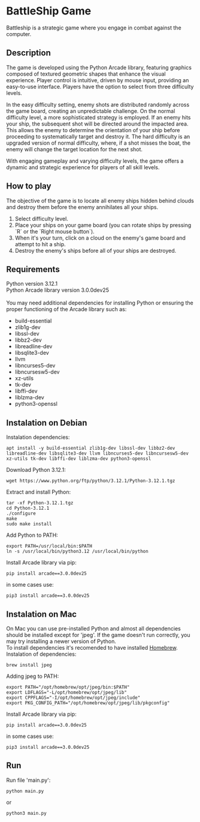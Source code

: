 # BattleShip Game

Battleship is a strategic game where you engage in combat against the computer.

## Description

The game is developed using the Python Arcade library, featuring graphics composed of textured geometric shapes that enhance the visual experience. Player control is intuitive, driven by mouse input, providing an easy-to-use interface. Players have the option to select from three difficulty levels.

In the easy difficulty setting, enemy shots are distributed randomly across the game board, creating an unpredictable challenge. On the normal difficulty level, a more sophisticated strategy is employed. If an enemy hits your ship, the subsequent shot will be directed around the impacted area. This allows the enemy to determine the orientation of your ship before proceeding to systematically target and destroy it. The hard difficulty is an upgraded version of normal difficulty, where, if a shot misses the boat, the enemy will change the target location for the next shot.

With engaging gameplay and varying difficulty levels, the game offers a dynamic and strategic experience for players of all skill levels.

## How to play
The objective of the game is to locate all enemy ships hidden behind clouds and destroy them before the enemy annihilates all your ships.
<ol>
  <li>Select difficulty level.</li>
  <li>Place your ships on your game board (you can rotate ships by pressing `R` or the `Right mouse button`).</li>
  <li>When it's your turn, click on a cloud on the enemy's game board and attempt to hit a ship.</li>
  <li>Destroy the enemy's ships before all of your ships are destroyed.</li>
</ol>


## Requirements

Python version 3.12.1<br>
Python Arcade library version 3.0.0dev25<br><br>
You may need additional dependencies for installing Python or ensuring the proper functioning of the Arcade library such as:
<ul>
  <li>build-essential</li>
  <li>zlib1g-dev</li>
  <li>libssl-dev</li>
  <li>libbz2-dev</li>
  <li>libreadline-dev</li>
  <li>libsqlite3-dev</li>
  <li>llvm</li>
  <li>libncurses5-dev</li>
  <li>libncursesw5-dev</li>
  <li>xz-utils</li>
  <li>tk-dev</li>
  <li>libffi-dev</li>
  <li>liblzma-dev</li>
  <li>python3-openssl</li>
</ul>

## Instalation on Debian

Instalation dependencies:
```
apt install -y build-essential zlib1g-dev libssl-dev libbz2-dev libreadline-dev libsqlite3-dev llvm libncurses5-dev libncursesw5-dev xz-utils tk-dev libffi-dev liblzma-dev python3-openssl
```

Download Python 3.12.1: 
```
wget https://www.python.org/ftp/python/3.12.1/Python-3.12.1.tgz
```
Extract and install Python:
```
tar -xf Python-3.12.1.tgz
cd Python-3.12.1
./configure
make
sudo make install
```
Add Python to PATH:
```
export PATH=/usr/local/bin:$PATH
ln -s /usr/local/bin/python3.12 /usr/local/bin/python
```
Install Arcade library via pip:
```
pip install arcade==3.0.0dev25
```
in some cases use:
```
pip3 install arcade==3.0.0dev25
```

## Instalation on Mac
On Mac you can use pre-installed Python and almost all dependencies should be installed except for 'jpeg'. If the game doesn't run correctly, you may try installing a newer version of Python.<br>
To install dependencies it's recomended to have installed <a href=brew.sh>Homebrew</a>.<br>
Instalation of dependencies:
```
brew install jpeg
```
Adding jpeg to PATH:
```
export PATH="/opt/homebrew/opt/jpeg/bin:$PATH"
export LDFLAGS="-L/opt/homebrew/opt/jpeg/lib"
export CPPFLAGS="-I/opt/homebrew/opt/jpeg/include"
export PKG_CONFIG_PATH="/opt/homebrew/opt/jpeg/lib/pkgconfig"
```
Install Arcade library via pip:
```
pip install arcade==3.0.0dev25
```
in some cases use:
```
pip3 install arcade==3.0.0dev25
```

## Run

Run file 'main.py':
```
python main.py
```
or
```
python3 main.py
```